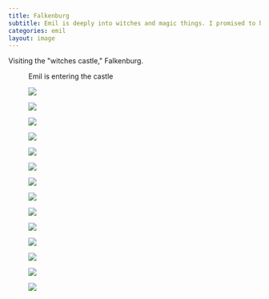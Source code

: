 ```yaml
---
title: Falkenburg
subtitle: Emil is deeply into witches and magic things. I promised to him, we would visit an old "witches castle," in our case Falkenburg, near Berlebeck. We had a wonderful time on that Sunday morning.
categories: emil
layout: image
---
```

Visiting the "witches castle," Falkenburg.

<figure class="mry-4">
<img src="/i/IMG_0809.jpg" alt="">
<figcaption>Emil is entering the castle</figcaption>
</figure>

<figure class="mry-4">
<img src="/i/IMG_0812.jpg"/>
</figure>

<figure class="mry-4">
<img src="/i/IMG_0816.jpg"/>
</figure>

<div class="breakout-full pdx x-12">
<figure class="lg:xx-6">
<img src="/i/IMG_0821.jpg"/>
</figure>
<figure class="lg:xx-6">
<img src="/i/IMG_0832.jpg"/>
</figure>
</div>

<div class="breakout-full pdx x-12">
<figure class="lg:xx-6">
<img src="/i/IMG_0845.jpg"/>
</figure>
<figure class="lg:xx-6">
<img src="/i/IMG_0846.jpg"/>
</figure>
</div>

<figure class="mry-4">
<img src="/i/IMG_0856.jpg"/>
</figure>

<div class="breakout-full pdx x-12">
<figure class="lg:xx-6">
<img src="/i/IMG_0848.jpg"/>
</figure>
<figure class="lg:xx-6">
<img src="/i/IMG_0861.jpg"/>
</figure>
</div>

<div class="breakout-full pdx x-12">
<figure class="lg:xx-6">
<img src="/i/IMG_0869.jpg"/>
</figure>
<figure class="lg:xx-6">
<img src="/i/IMG_0871.jpg"/>
</figure>
</div>

<div class="breakout-full pdx x-12">
<figure class="lg:xx-6">
<img src="/i/IMG_0878.jpg"/>
</figure>

<figure class="lg:xx-6">
<img src="/i/IMG_0879.jpg"/>
</figure>
</div>

<figure class="mry-4">
<img src="/i/IMG_0883.jpg"/>
</figure>



